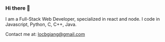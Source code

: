 ### Hi there 👋
I am a Full-Stack Web Developer, specialized in react and node. 
I code in Javascript, Python, C, C++, Java.  


Contact me at: locbgiang@gmail.com
